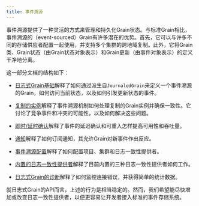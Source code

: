 ```yaml
---
title: 事件溯源
---
```


事件溯源提供了一种灵活的方式来管理和持久化Grain状态。与标准Grain相比，事件溯源的（event-sourced）Grain有许多潜在的优势。首先，它可以与许多不同的存储供应者配置一起使用，并支持多个集群的跨地域复制。此外，它将Grain类、Grain状态（由Grain状态对象表示）和Grain更新（由事件对象表示）的定义干净地分离。

这一部分文档的结构如下：

* [日志式Grain基础](journaledgrain_basics.md)解释了如何通过派生自`JournaledGrain`来定义一个事件溯源的Grain，如何访问当前状态，以及如何引发更新状态的事件。

* [复制的实例](replicated_instances.md)解释了事件溯源机制如何处理复制的Grain实例并确保一致性。它讨论了竞争事件和冲突的可能性，以及如何解决这些问题。

* [即时/延时确认](immediate_vs_delayed_confirmation.md)解释了事件的延迟确认和可重入怎样提高可用性和吞吐量。

* [通知](notifications.md)解释了如何订阅通知，其允许Grain对新事件作出反应。

* [事件溯源配置](event_sourcing_configuration.md)解释了如何配置项目、集群和日志一致性提供者。

* [内置的日志一致性提供者](log_consistency_providers.md)解释了目前内置的三种日志一致性提供者如何工作。

* [日志式Grain的诊断](journaledgrain_diagnostics.md)解释了如何监控连接错误，并获得简单的统计数据。


就日志式Grain的API而言，上述的行为是相当稳定的。然而，我们希望能尽快增加或改变日志一致性提供者，以便更容易让开发者接入标准的事件存储系统。

